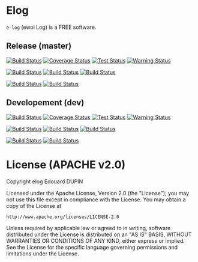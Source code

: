 Elog
====

`e-log` (ewol Log) is a FREE software.

Release (master)
----------------

[![Build Status](https://travis-ci.org/atria-soft/elog.svg?branch=master)](https://travis-ci.org/atria-soft/elog)
[![Coverage Status](http://atria-soft.com/ci/coverage/atria-soft/elog.svg?branch=master)](http://atria-soft.com/ci/atria-soft/elog)
[![Test Status](http://atria-soft.com/ci/test/atria-soft/elog.svg?branch=master)](http://atria-soft.com/ci/atria-soft/elog)
[![Warning Status](http://atria-soft.com/ci/warning/atria-soft/elog.svg?branch=master)](http://atria-soft.com/ci/atria-soft/elog)

[![Build Status](http://atria-soft.com/ci/build/atria-soft/elog.svg?branch=master&tag=Linux)](http://atria-soft.com/ci/atria-soft/elog)
[![Build Status](http://atria-soft.com/ci/build/atria-soft/elog.svg?branch=master&tag=MacOs)](http://atria-soft.com/ci/atria-soft/elog)
[![Build Status](http://atria-soft.com/ci/build/atria-soft/elog.svg?branch=master&tag=Mingw)](http://atria-soft.com/ci/atria-soft/elog)

[![Build Status](http://atria-soft.com/ci/build/atria-soft/elog.svg?branch=master&tag=Android)](http://atria-soft.com/ci/atria-soft/elog)
[![Build Status](http://atria-soft.com/ci/build/atria-soft/elog.svg?branch=master&tag=IOs)](http://atria-soft.com/ci/atria-soft/elog)

Developement (dev)
------------------

[![Build Status](https://travis-ci.org/atria-soft/elog.svg?branch=dev)](https://travis-ci.org/atria-soft/elog)
[![Coverage Status](http://atria-soft.com/ci/coverage/atria-soft/elog.svg?branch=dev)](http://atria-soft.com/ci/atria-soft/elog)
[![Test Status](http://atria-soft.com/ci/test/atria-soft/elog.svg?branch=dev)](http://atria-soft.com/ci/atria-soft/elog)
[![Warning Status](http://atria-soft.com/ci/warning/atria-soft/elog.svg?branch=dev)](http://atria-soft.com/ci/atria-soft/elog)

[![Build Status](http://atria-soft.com/ci/build/atria-soft/elog.svg?branch=dev&tag=Linux)](http://atria-soft.com/ci/atria-soft/elog)
[![Build Status](http://atria-soft.com/ci/build/atria-soft/elog.svg?branch=dev&tag=MacOs)](http://atria-soft.com/ci/atria-soft/elog)
[![Build Status](http://atria-soft.com/ci/build/atria-soft/elog.svg?branch=dev&tag=Mingw)](http://atria-soft.com/ci/atria-soft/elog)

[![Build Status](http://atria-soft.com/ci/build/atria-soft/elog.svg?branch=dev&tag=Android)](http://atria-soft.com/ci/atria-soft/elog)
[![Build Status](http://atria-soft.com/ci/build/atria-soft/elog.svg?branch=dev&tag=IOs)](http://atria-soft.com/ci/atria-soft/elog)

License (APACHE v2.0)
=====================

Copyright elog Edouard DUPIN

Licensed under the Apache License, Version 2.0 (the "License");
you may not use this file except in compliance with the License.
You may obtain a copy of the License at

    http://www.apache.org/licenses/LICENSE-2.0

Unless required by applicable law or agreed to in writing, software
distributed under the License is distributed on an "AS IS" BASIS,
WITHOUT WARRANTIES OR CONDITIONS OF ANY KIND, either express or implied.
See the License for the specific language governing permissions and
limitations under the License.

